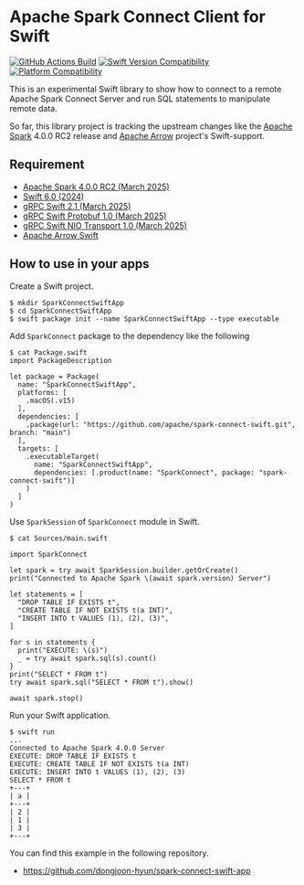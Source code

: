 # Apache Spark Connect Client for Swift

[![GitHub Actions Build](https://github.com/apache/spark-connect-swift/actions/workflows/build_and_test.yml/badge.svg)](https://github.com/apache/spark-connect-swift/blob/main/.github/workflows/build_and_test.yml)
[![Swift Version Compatibility](https://img.shields.io/endpoint?url=https%3A%2F%2Fswiftpackageindex.com%2Fapi%2Fpackages%2Fapache%2Fspark-connect-swift%2Fbadge%3Ftype%3Dswift-versions)](https://swiftpackageindex.com/apache/spark-connect-swift)
[![Platform Compatibility](https://img.shields.io/endpoint?url=https%3A%2F%2Fswiftpackageindex.com%2Fapi%2Fpackages%2Fapache%2Fspark-connect-swift%2Fbadge%3Ftype%3Dplatforms)](https://swiftpackageindex.com/apache/spark-connect-swift)

This is an experimental Swift library to show how to connect to a remote Apache Spark Connect Server and run SQL statements to manipulate remote data.

So far, this library project is tracking the upstream changes like the [Apache Spark](https://spark.apache.org) 4.0.0 RC2 release and [Apache Arrow](https://arrow.apache.org) project's Swift-support.

## Requirement
- [Apache Spark 4.0.0 RC2 (March 2025)](https://dist.apache.org/repos/dist/dev/spark/v4.0.0-rc2-bin/)
- [Swift 6.0 (2024)](https://swift.org)
- [gRPC Swift 2.1 (March 2025)](https://github.com/grpc/grpc-swift/releases/tag/2.1.0)
- [gRPC Swift Protobuf 1.0 (March 2025)](https://github.com/grpc/grpc-swift-protobuf/releases/tag/1.1.0)
- [gRPC Swift NIO Transport 1.0 (March 2025)](https://github.com/grpc/grpc-swift-nio-transport/releases/tag/1.0.1)
- [Apache Arrow Swift](https://github.com/apache/arrow/tree/main/swift)

## How to use in your apps

Create a Swift project.
```
$ mkdir SparkConnectSwiftApp
$ cd SparkConnectSwiftApp
$ swift package init --name SparkConnectSwiftApp --type executable
```

Add `SparkConnect` package to the dependency like the following
```
$ cat Package.swift
import PackageDescription

let package = Package(
  name: "SparkConnectSwiftApp",
  platforms: [
    .macOS(.v15)
  ],
  dependencies: [
    .package(url: "https://github.com/apache/spark-connect-swift.git", branch: "main")
  ],
  targets: [
    .executableTarget(
      name: "SparkConnectSwiftApp",
      dependencies: [.product(name: "SparkConnect", package: "spark-connect-swift")]
    )
  ]
)
```

Use `SparkSession` of `SparkConnect` module in Swift.

```
$ cat Sources/main.swift

import SparkConnect

let spark = try await SparkSession.builder.getOrCreate()
print("Connected to Apache Spark \(await spark.version) Server")

let statements = [
  "DROP TABLE IF EXISTS t",
  "CREATE TABLE IF NOT EXISTS t(a INT)",
  "INSERT INTO t VALUES (1), (2), (3)",
]

for s in statements {
  print("EXECUTE: \(s)")
  _ = try await spark.sql(s).count()
}
print("SELECT * FROM t")
try await spark.sql("SELECT * FROM t").show()

await spark.stop()
```

Run your Swift application.

```
$ swift run
...
Connected to Apache Spark 4.0.0 Server
EXECUTE: DROP TABLE IF EXISTS t
EXECUTE: CREATE TABLE IF NOT EXISTS t(a INT)
EXECUTE: INSERT INTO t VALUES (1), (2), (3)
SELECT * FROM t
+---+
| a |
+---+
| 2 |
| 1 |
| 3 |
+---+
```

You can find this example in the following repository.
- https://github.com/dongjoon-hyun/spark-connect-swift-app
